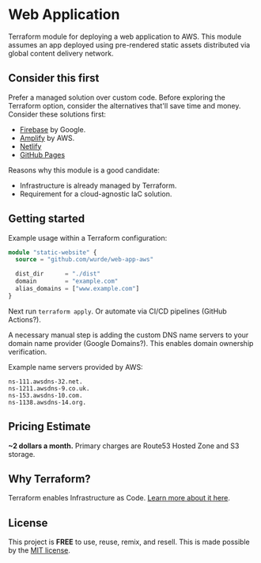 # Web Application

Terraform module for deploying a web application to AWS.
This module assumes an app deployed using pre-rendered
static assets distributed via global content delivery
network.

## Consider this first

Prefer a managed solution over custom code. Before exploring
the Terraform option, consider the alternatives that'll
save time and money. Consider these solutions first:

- [Firebase](https://firebase.google.com) by Google.
- [Amplify](https://aws.amazon.com/amplify) by AWS.
- [Netlify](https://www.netlify.com)
- [GitHub Pages](https://pages.github.com)

Reasons why this module is a good candidate:

- Infrastructure is already managed by Terraform.
- Requirement for a cloud-agnostic IaC solution.

## Getting started

Example usage within a Terraform configuration:

```terraform
module "static-website" {
  source = "github.com/wurde/web-app-aws"

  dist_dir      = "./dist"
  domain        = "example.com"
  alias_domains = ["www.example.com"]
}
```

Next run `terraform apply`. Or automate via CI/CD pipelines
(GitHub Actions?).

A necessary manual step is adding the custom DNS name
servers to your domain name provider (Google Domains?).
This enables domain ownership verification.

Example name servers provided by AWS:

    ns-111.awsdns-32.net. 
    ns-1211.awsdns-9.co.uk.
    ns-153.awsdns-10.com.
    ns-1138.awsdns-14.org.

## Pricing Estimate

**~2 dollars a month.**
Primary charges are Route53 Hosted Zone and S3 storage.

## Why Terraform?

Terraform enables Infrastructure as Code.
[Learn more about it here](https://www.terraform.io).

## License

This project is __FREE__ to use, reuse, remix, and resell.
This is made possible by the [MIT license](/LICENSE).
